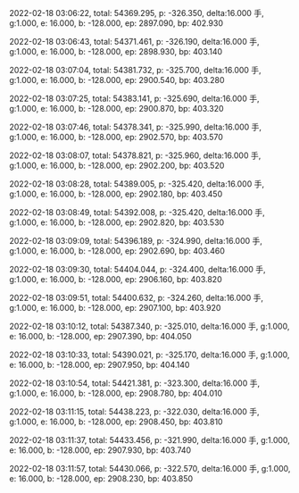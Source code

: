 2022-02-18 03:06:22, total: 54369.295, p: -326.350, delta:16.000 手, g:1.000, e: 16.000, b: -128.000, ep: 2897.090, bp: 402.930

2022-02-18 03:06:43, total: 54371.461, p: -326.190, delta:16.000 手, g:1.000, e: 16.000, b: -128.000, ep: 2898.930, bp: 403.140

2022-02-18 03:07:04, total: 54381.732, p: -325.700, delta:16.000 手, g:1.000, e: 16.000, b: -128.000, ep: 2900.540, bp: 403.280

2022-02-18 03:07:25, total: 54383.141, p: -325.690, delta:16.000 手, g:1.000, e: 16.000, b: -128.000, ep: 2900.870, bp: 403.320

2022-02-18 03:07:46, total: 54378.341, p: -325.990, delta:16.000 手, g:1.000, e: 16.000, b: -128.000, ep: 2902.570, bp: 403.570

2022-02-18 03:08:07, total: 54378.821, p: -325.960, delta:16.000 手, g:1.000, e: 16.000, b: -128.000, ep: 2902.200, bp: 403.520

2022-02-18 03:08:28, total: 54389.005, p: -325.420, delta:16.000 手, g:1.000, e: 16.000, b: -128.000, ep: 2902.180, bp: 403.450

2022-02-18 03:08:49, total: 54392.008, p: -325.420, delta:16.000 手, g:1.000, e: 16.000, b: -128.000, ep: 2902.820, bp: 403.530

2022-02-18 03:09:09, total: 54396.189, p: -324.990, delta:16.000 手, g:1.000, e: 16.000, b: -128.000, ep: 2902.690, bp: 403.460

2022-02-18 03:09:30, total: 54404.044, p: -324.400, delta:16.000 手, g:1.000, e: 16.000, b: -128.000, ep: 2906.160, bp: 403.820

2022-02-18 03:09:51, total: 54400.632, p: -324.260, delta:16.000 手, g:1.000, e: 16.000, b: -128.000, ep: 2907.100, bp: 403.920

2022-02-18 03:10:12, total: 54387.340, p: -325.010, delta:16.000 手, g:1.000, e: 16.000, b: -128.000, ep: 2907.390, bp: 404.050

2022-02-18 03:10:33, total: 54390.021, p: -325.170, delta:16.000 手, g:1.000, e: 16.000, b: -128.000, ep: 2907.950, bp: 404.140

2022-02-18 03:10:54, total: 54421.381, p: -323.300, delta:16.000 手, g:1.000, e: 16.000, b: -128.000, ep: 2908.780, bp: 404.010

2022-02-18 03:11:15, total: 54438.223, p: -322.030, delta:16.000 手, g:1.000, e: 16.000, b: -128.000, ep: 2908.450, bp: 403.810

2022-02-18 03:11:37, total: 54433.456, p: -321.990, delta:16.000 手, g:1.000, e: 16.000, b: -128.000, ep: 2907.930, bp: 403.740

2022-02-18 03:11:57, total: 54430.066, p: -322.570, delta:16.000 手, g:1.000, e: 16.000, b: -128.000, ep: 2908.230, bp: 403.850